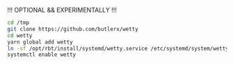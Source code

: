 !!! OPTIONAL && EXPERIMENTALLY !!!

```bash
cd /tmp
git clone https://github.com/butlerx/wetty
cd wetty
yarn global add wetty
ln -sf /opt/rbt/install/systemd/wetty.service /etc/systemd/system/wetty.service
systemctl enable wetty
```